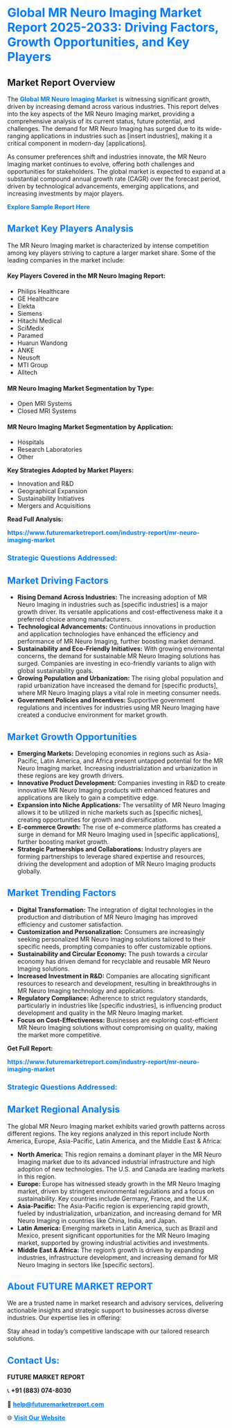 <h1 style="color: #007BFF;">Global MR Neuro Imaging Market Report 2025-2033: Driving Factors, Growth Opportunities, and Key Players</h1>

<section id="overview">
<h2>Market Report Overview</h2>
<p>The <a href="https://www.futuremarketreport.com/industry-report/mr-neuro-imaging-market" style="color: #007BFF; text-decoration: none;"><strong>Global MR Neuro Imaging Market</strong></a> is witnessing significant growth, driven by increasing demand across various industries. This report delves into the key aspects of the MR Neuro Imaging market, providing a comprehensive analysis of its current status, future potential, and challenges. The demand for MR Neuro Imaging has surged due to its wide-ranging applications in industries such as [insert industries], making it a critical component in modern-day [applications].</p>
<p>As consumer preferences shift and industries innovate, the MR Neuro Imaging market continues to evolve, offering both challenges and opportunities for stakeholders. The global market is expected to expand at a substantial compound annual growth rate (CAGR) over the forecast period, driven by technological advancements, emerging applications, and increasing investments by major players.</p>
</section>

<section id="overview">
<p><a href="https://www.futuremarketreport.com/request-sample/reportId=58361" style="color: #007BFF; text-decoration: none;"><strong>Explore Sample Report Here</strong></a></p>
</section>

<section id="key-players">
<h2 style="color: #007BFF;">Market Key Players Analysis</h2>
<p>The MR Neuro Imaging market is characterized by intense competition among key players striving to capture a larger market share. Some of the leading companies in the market include:</p>
<h4>Key Players Covered in the MR Neuro Imaging Report:</h4>
<ul><li>Philips Healthcare</li><li>GE Healthcare</li><li>Elekta</li><li>Siemens</li><li>Hitachi Medical</li><li>SciMedix</li><li>Paramed</li><li>Huarun Wandong</li><li>ANKE</li><li>Neusoft</li><li>MTI Group</li><li>Alltech</li></ul>
<h4>MR Neuro Imaging Market Segmentation by Type:</h4>
<ul><li>Open MRI Systems</li><li>Closed MRI Systems</li></ul>

<h4>MR Neuro Imaging Market Segmentation by Application:</h4>
<ul><li>Hospitals</li><li>Research Laboratories</li><li>Other</li></ul>
<p><strong>Key Strategies Adopted by Market Players:</strong></p>
<ul>
<li>Innovation and R&D</li>
<li>Geographical Expansion</li>
<li>Sustainability Initiatives</li>
<li>Mergers and Acquisitions</li>
</ul>
</section>

<section>
<p><strong>Read Full Analysis: </strong></p><a href="https://www.futuremarketreport.com/industry-report/mr-neuro-imaging-market" style="color: #007BFF; text-decoration: none;"><strong>https://www.futuremarketreport.com/industry-report/mr-neuro-imaging-market</strong></a>
<h3 style="color: #007BFF;">Strategic Questions Addressed:</h3>
</section>

<section id="driving-factors">
<h2 style="color: #007BFF;">Market Driving Factors</h2>
<ul>
<li><strong>Rising Demand Across Industries:</strong> The increasing adoption of MR Neuro Imaging in industries such as [specific industries] is a major growth driver. Its versatile applications and cost-effectiveness make it a preferred choice among manufacturers.</li>
<li><strong>Technological Advancements:</strong> Continuous innovations in production and application technologies have enhanced the efficiency and performance of MR Neuro Imaging, further boosting market demand.</li>
<li><strong>Sustainability and Eco-Friendly Initiatives:</strong> With growing environmental concerns, the demand for sustainable MR Neuro Imaging solutions has surged. Companies are investing in eco-friendly variants to align with global sustainability goals.</li>
<li><strong>Growing Population and Urbanization:</strong> The rising global population and rapid urbanization have increased the demand for [specific products], where MR Neuro Imaging plays a vital role in meeting consumer needs.</li>
<li><strong>Government Policies and Incentives:</strong> Supportive government regulations and incentives for industries using MR Neuro Imaging have created a conducive environment for market growth.</li>
</ul>
</section>

<section id="growth-opportunities">
<h2 style="color: #007BFF;">Market Growth Opportunities</h2>
<ul>
<li><strong>Emerging Markets:</strong> Developing economies in regions such as Asia-Pacific, Latin America, and Africa present untapped potential for the MR Neuro Imaging market. Increasing industrialization and urbanization in these regions are key growth drivers.</li>
<li><strong>Innovative Product Development:</strong> Companies investing in R&D to create innovative MR Neuro Imaging products with enhanced features and applications are likely to gain a competitive edge.</li>
<li><strong>Expansion into Niche Applications:</strong> The versatility of MR Neuro Imaging allows it to be utilized in niche markets such as [specific niches], creating opportunities for growth and diversification.</li>
<li><strong>E-commerce Growth:</strong> The rise of e-commerce platforms has created a surge in demand for MR Neuro Imaging used in [specific applications], further boosting market growth.</li>
<li><strong>Strategic Partnerships and Collaborations:</strong> Industry players are forming partnerships to leverage shared expertise and resources, driving the development and adoption of MR Neuro Imaging products globally.</li>
</ul>
</section>

<section id="trending-factors">
<h2 style="color: #007BFF;">Market Trending Factors</h2>
<ul>
<li><strong>Digital Transformation:</strong> The integration of digital technologies in the production and distribution of MR Neuro Imaging has improved efficiency and customer satisfaction.</li>
<li><strong>Customization and Personalization:</strong> Consumers are increasingly seeking personalized MR Neuro Imaging solutions tailored to their specific needs, prompting companies to offer customizable options.</li>
<li><strong>Sustainability and Circular Economy:</strong> The push towards a circular economy has driven demand for recyclable and reusable MR Neuro Imaging solutions.</li>
<li><strong>Increased Investment in R&D:</strong> Companies are allocating significant resources to research and development, resulting in breakthroughs in MR Neuro Imaging technology and applications.</li>
<li><strong>Regulatory Compliance:</strong> Adherence to strict regulatory standards, particularly in industries like [specific industries], is influencing product development and quality in the MR Neuro Imaging market.</li>
<li><strong>Focus on Cost-Effectiveness:</strong> Businesses are exploring cost-efficient MR Neuro Imaging solutions without compromising on quality, making the market more competitive.</li>
</ul>
</section>

<section>
<p><strong>Get Full Report: </strong></p><a href="https://www.futuremarketreport.com/industry-report/mr-neuro-imaging-market" style="color: #007BFF; text-decoration: none;"><strong>https://www.futuremarketreport.com/industry-report/mr-neuro-imaging-market</strong></a>
<h3 style="color: #007BFF;">Strategic Questions Addressed:</h3>
</section>


<section id="regional-analysis">
<h2 style="color: #007BFF;">Market Regional Analysis</h2>
<p>The global MR Neuro Imaging market exhibits varied growth patterns across different regions. The key regions analyzed in this report include North America, Europe, Asia-Pacific, Latin America, and the Middle East & Africa:</p>
<ul>
<li><strong>North America:</strong> This region remains a dominant player in the MR Neuro Imaging market due to its advanced industrial infrastructure and high adoption of new technologies. The U.S. and Canada are leading markets in this region.</li>
<li><strong>Europe:</strong> Europe has witnessed steady growth in the MR Neuro Imaging market, driven by stringent environmental regulations and a focus on sustainability. Key countries include Germany, France, and the U.K.</li>
<li><strong>Asia-Pacific:</strong> The Asia-Pacific region is experiencing rapid growth, fueled by industrialization, urbanization, and increasing demand for MR Neuro Imaging in countries like China, India, and Japan.</li>
<li><strong>Latin America:</strong> Emerging markets in Latin America, such as Brazil and Mexico, present significant opportunities for the MR Neuro Imaging market, supported by growing industrial activities and investments.</li>
<li><strong>Middle East & Africa:</strong> The region’s growth is driven by expanding industries, infrastructure development, and increasing demand for MR Neuro Imaging in sectors like [specific sectors].</li>
</ul>
</section>

<footer>
<h2 style="color: #007BFF;">About FUTURE MARKET REPORT</h2>
<p>We are a trusted name in market research and advisory services, delivering actionable insights and strategic support to businesses across diverse industries. Our expertise lies in offering:</p>

<p>Stay ahead in today’s competitive landscape with our tailored research solutions.</p>

<h2 style="color: #007BFF;">Contact Us:</h2>
<p><strong>FUTURE MARKET REPORT</strong></p>
<p>📞 <strong>+91 (883) 074-8030</strong></p>
<p>📧 <strong><a href="mailto:help@futuremarketreport.com" style="color: #007BFF;">help@futuremarketreport.com</a></strong></p>
<p>🌐 <strong><a href="https://www.futuremarketreport.com/" style="color: #007BFF;">Visit Our Website</a></strong></p>
</footer>